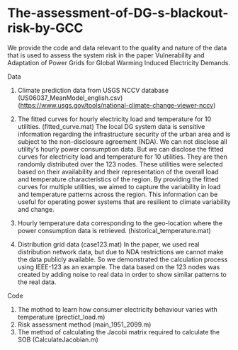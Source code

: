 # The-assessment-of-DG-s-blackout-risk-by-GCC

We provide the code and data relevant to the quality and nature of the data that is used to assess the system risk in the paper Vulnerability and Adaptation of Power Grids for Global Warming Induced Electricity Demands. 

Data
1) Climate prediction data from USGS NCCV database (US06037_MeanModel_english.csv)
(https://www.usgs.gov/tools/national-climate-change-viewer-nccv) 

2) The fitted curves for hourly electricity load and temperature for 10 utilities.  (fitted_curve.mat)
   The local DG system data is sensitive information regarding the infrastructure security of the urban area and is subject to the non-disclosure agreement (NDA). We can not disclose all utility's hourly power consumption data. But we can disclose the fitted curves for electricity load and temperature for 10 utilities. They are then randomly distributed over the 123 nodes. These utilities were selected based on their availability and their representation of the overall load and temperature characteristics of the region. By providing the fitted curves for multiple utilities, we aimed to capture the variability in load and temperature patterns across the region. This information can be useful for operating power systems that are resilient to climate variability and change.
   
3) Hourly temperature data corresponding to the geo-location where the power consumption data is retrieved. (historical_temperature.mat)

4) Distribution grid data (case123.mat)
   In the paper, we used real distribution network data, but due to NDA restrictions we cannot make the data publicly available. So we demonstrated the calculation process using IEEE-123 as an example. The data based on the 123 nodes was created by adding noise to real data in order to show similar patterns to the real data.

Code
1) The mothod to learn how consumer electricity behaviour varies with temperature (prectict_load.m)
2) Risk assessment method (main_1951_2099.m)
3) The method of calculating the Jacobi matrix required to calculate the SOB (CalculateJacobian.m)
